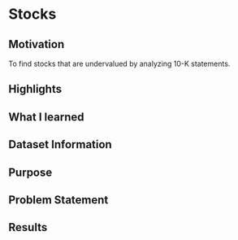 # Stocks

## Motivation
To find stocks that are undervalued by analyzing 10-K statements.

## Highlights

## What I learned

## Dataset Information

## Purpose

## Problem Statement

## Results
